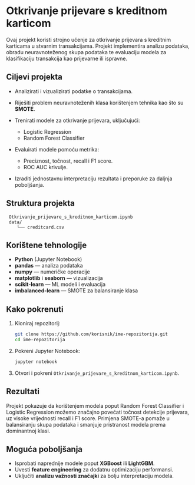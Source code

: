 
# Otkrivanje prijevare s kreditnom karticom

Ovaj projekt koristi strojno učenje za otkrivanje prijevara s kreditnim karticama u stvarnim transakcijama. Projekt implementira analizu podataka, obradu neuravnoteženog skupa podataka te evaluaciju modela za klasifikaciju transakcija kao prijevarne ili ispravne.

## Ciljevi projekta

* Analizirati i vizualizirati podatke o transakcijama.
* Riješiti problem neuravnoteženih klasa korištenjem tehnika kao što su **SMOTE**.
* Trenirati modele za otkrivanje prijevara, uključujući:

  * Logistic Regression
  * Random Forest Classifier
    
* Evaluirati modele pomoću metrika:

  * Preciznost, točnost, recall i F1 score.
  * ROC AUC krivulje.
* Izraditi jednostavnu interpretaciju rezultata i preporuke za daljnja poboljšanja.

## Struktura projekta

```
 Otkrivanje_prijevare_s_kreditnom_karticom.ipynb
 data/
    └── creditcard.csv
```

## Korištene tehnologije

* **Python** (Jupyter Notebook)
* **pandas** — analiza podataka
* **numpy** — numeričke operacije
* **matplotlib** i **seaborn** — vizualizacija
* **scikit-learn** — ML modeli i evaluacija
* **imbalanced-learn** — SMOTE za balansiranje klasa

##  Kako pokrenuti

1. Kloniraj repozitorij:

   ```bash
   git clone https://github.com/korisnik/ime-repozitorija.git
   cd ime-repozitorija
   ```

2. Pokreni Jupyter Notebook:

   ```bash
   jupyter notebook
   ```
3. Otvori i pokreni `Otkrivanje_prijevare_s_kreditnom_karticom.ipynb`.

##  Rezultati

Projekt pokazuje da korištenjem modela poput Random Forest Classifier i Logistic Regression možemo značajno povećati točnost detekcije prijevara, uz visoke vrijednosti recall i F1 score. Primjena SMOTE-a pomaže u balansiranju skupa podataka i smanjuje pristranost modela prema dominantnoj klasi.

##  Moguća poboljšanja

* Isprobati naprednije modele poput **XGBoost** ili **LightGBM**.
* Uvesti **feature engineering** za dodatnu optimizaciju performansi.
* Uključiti **analizu važnosti značajki** za bolju interpretaciju modela.

